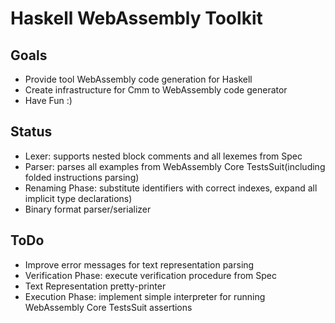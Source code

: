 # Haskell WebAssembly Toolkit

## Goals
  * Provide tool WebAssembly code generation for Haskell
  * Create infrastructure for Cmm to WebAssembly code generator
  * Have Fun :)

## Status
  * Lexer: supports nested block comments and all lexemes from Spec
  * Parser: parses all examples from WebAssembly Core TestsSuit(including folded instructions parsing)
  * Renaming Phase: substitute identifiers with correct indexes, expand all implicit type declarations)
  * Binary format parser/serializer

## ToDo
  * Improve error messages for text representation parsing
  * Verification Phase: execute verification procedure from Spec
  * Text Representation pretty-printer
  * Execution Phase: implement simple interpreter for running WebAssembly Core TestsSuit assertions
